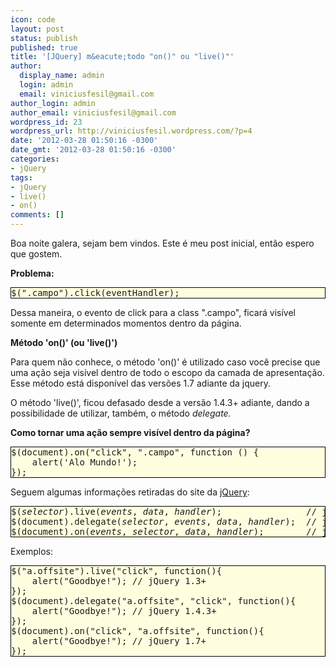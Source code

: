```yaml
---
icon: code
layout: post
status: publish
published: true
title: '[JQuery] m&eacute;todo "on()" ou "live()"'
author:
  display_name: admin
  login: admin
  email: viniciusfesil@gmail.com
author_login: admin
author_email: viniciusfesil@gmail.com
wordpress_id: 23
wordpress_url: http://viniciusfesil.wordpress.com/?p=4
date: '2012-03-28 01:50:16 -0300'
date_gmt: '2012-03-28 01:50:16 -0300'
categories:
- jQuery
tags:
- jQuery
- live()
- on()
comments: []
---
```

<p>Boa noite galera, sejam bem vindos. Este &eacute; meu post inicial, ent&atilde;o espero que gostem.</p>
<p><strong>Problema:</strong></p>
<pre style='background-color:lightyellow;border:1px solid black;font:12px;'>$(".campo").click(eventHandler);</pre>
<p>Dessa maneira, o evento de click para a class ".campo", ficar&aacute; vis&iacute;vel somente em determinados momentos dentro da p&aacute;gina.</p>
<p><strong>M&eacute;todo 'on()' (ou 'live()')</strong></p>
<p>Para quem n&atilde;o conhece, o m&eacute;todo 'on()' &eacute; utilizado caso voc&ecirc; precise que uma a&ccedil;&atilde;o seja vis&iacute;vel dentro de todo o escopo da camada de apresenta&ccedil;&atilde;o. Esse m&eacute;todo est&aacute; dispon&iacute;vel das vers&otilde;es 1.7 adiante da jquery.</p>
<p>O m&eacute;todo 'live()', ficou defasado desde a vers&atilde;o 1.4.3+ adiante, dando a possibilidade de utilizar, tamb&eacute;m, o m&eacute;todo <em>delegate.</em></p>
<p><strong>Como tornar uma a&ccedil;&atilde;o sempre vis&iacute;vel dentro da p&aacute;gina?</strong></p>
<pre style='background-color:lightyellow;border:1px solid black;font:12px;'>$(document).on("click", ".campo", function () {
    alert('Alo Mundo!');
});</pre>
<p>Seguem algumas informa&ccedil;&otilde;es retiradas do site da <a title="Live" href="http://api.jquery.com/live/">jQuery</a>:</p>
<pre style='background-color:lightyellow;border:1px solid black;font:12px;'>
$(<em>selector</em>).live(<em>events</em>, <em>data</em>, <em>handler</em>);                // jQuery 1.3+
$(document).delegate(<em>selector</em>, <em>events</em>, <em>data</em>, <em>handler</em>);  // jQuery 1.4.3+
$(document).on(<em>events</em>, <em>selector</em>, <em>data</em>, <em>handler</em>);        // jQuery 1.7+
</pre>
<p>Exemplos:</p>
<pre style='background-color:lightyellow;border:1px solid black;font:12px;'>
$("a.offsite").live("click", function(){ 
    alert("Goodbye!"); // jQuery 1.3+
});                
$(document).delegate("a.offsite", "click", function(){ 
    alert("Goodbye!"); // jQuery 1.4.3+
});  
$(document).on("click", "a.offsite", function(){ 
    alert("Goodbye!"); // jQuery 1.7+
});
</pre>
